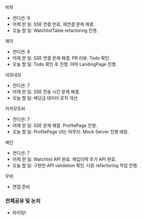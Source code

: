 
박하
- 컨디션: 9
- 어제 한 일: SSE 연결 만료, 재연결 문제 해결.
- 오늘 할 일: WatchlistTable refactoring 진행.

제이
- 컨디션: 8
- 어제 한 일: SSE 연결 문제 해결. PR 리뷰. Todo 확인.
- 오늘 할 일: Todo 확인 후 진행. 아마 LandingPage 진행.

네모네모
- 컨디션: 7
- 어제 한 일: SSE 전송 시간 문제 해결.
- 오늘 할 일: 배당금 데이터 로직 개선.

카카모토비
- 컨디션: 7
- 어제 한 일: SSE 문제 해결. ProfilePage 진행.
- 오늘 할 일: ProfilePage UI는 마무리. Mock Server 진행 예정.

예인
- 컨디션: 7
- 어제 한 일: Watchlist API 완료. 매입이력 추가 API 완료.
- 오늘 할 일: 구현한 API validation 확인. 다른 refactoring 작업 진행.

무비
- 면접 준비

### 전체공유 및 논의
- 파이팅!